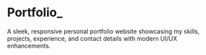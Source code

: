 # Portfolio_
A sleek, responsive personal portfolio website showcasing my skills, projects, experience, and contact details with modern UI/UX enhancements.
